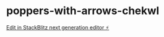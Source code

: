 # poppers-with-arrows-chekwl

[Edit in StackBlitz next generation editor ⚡️](https://stackblitz.com/~/github.com/gxkai/poppers-with-arrows-chekwl)